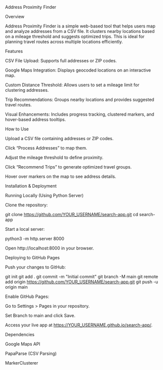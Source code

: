 Address Proximity Finder

Overview

Address Proximity Finder is a simple web-based tool that helps users map and analyze addresses from a CSV file. It clusters nearby locations based on a mileage threshold and suggests optimized trips. This is ideal for planning travel routes across multiple locations efficiently.

Features

CSV File Upload: Supports full addresses or ZIP codes.

Google Maps Integration: Displays geocoded locations on an interactive map.

Custom Distance Threshold: Allows users to set a mileage limit for clustering addresses.

Trip Recommendations: Groups nearby locations and provides suggested travel routes.

Visual Enhancements: Includes progress tracking, clustered markers, and hover-based address tooltips.

How to Use

Upload a CSV file containing addresses or ZIP codes.

Click “Process Addresses” to map them.

Adjust the mileage threshold to define proximity.

Click “Recommend Trips” to generate optimized travel groups.

Hover over markers on the map to see address details.

Installation & Deployment

Running Locally (Using Python Server)

Clone the repository:

git clone https://github.com/YOUR_USERNAME/search-app.git
cd search-app

Start a local server:

python3 -m http.server 8000

Open http://localhost:8000 in your browser.

Deploying to GitHub Pages

Push your changes to GitHub:

git init
git add .
git commit -m "Initial commit"
git branch -M main
git remote add origin https://github.com/YOUR_USERNAME/search-app.git
git push -u origin main

Enable GitHub Pages:

Go to Settings > Pages in your repository.

Set Branch to main and click Save.

Access your live app at https://YOUR_USERNAME.github.io/search-app/.

Dependencies

Google Maps API

PapaParse (CSV Parsing)

MarkerClusterer
